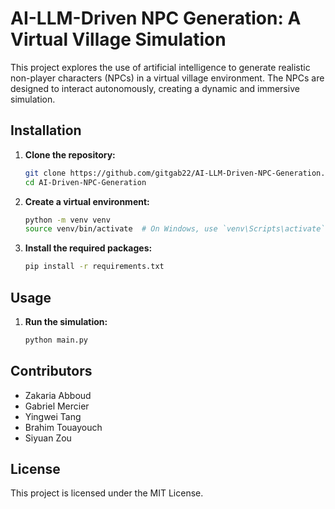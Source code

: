 # AI-LLM-Driven NPC Generation: A Virtual Village Simulation

This project explores the use of artificial intelligence to generate realistic non-player characters (NPCs) in a virtual village environment. The NPCs are designed to interact autonomously, creating a dynamic and immersive simulation.

## Installation

1. **Clone the repository:**

    ```sh
    git clone https://github.com/gitgab22/AI-LLM-Driven-NPC-Generation.git
    cd AI-Driven-NPC-Generation
    ```

2. **Create a virtual environment:**

    ```sh
    python -m venv venv
    source venv/bin/activate  # On Windows, use `venv\Scripts\activate`
    ```

3. **Install the required packages:**

    ```sh
    pip install -r requirements.txt
    ```

## Usage

1. **Run the simulation:**

    ```sh
    python main.py
    ```

## Contributors

- Zakaria Abboud
- Gabriel Mercier
- Yingwei Tang
- Brahim Touayouch
- Siyuan Zou

## License

This project is licensed under the MIT License.
